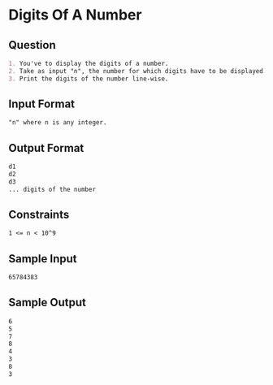 # Digits Of A Number

## Question

```markdown
1. You've to display the digits of a number.
2. Take as input "n", the number for which digits have to be displayed.
3. Print the digits of the number line-wise.
```

## Input Format

```markdown
"n" where n is any integer.
```

## Output Format

```markdown
d1
d2
d3
... digits of the number
```

## Constraints

```markdown
1 <= n < 10^9
```

## Sample Input

```markdown
65784383
```

## Sample Output

```markdown
6
5
7
8
4
3
8
3
```
